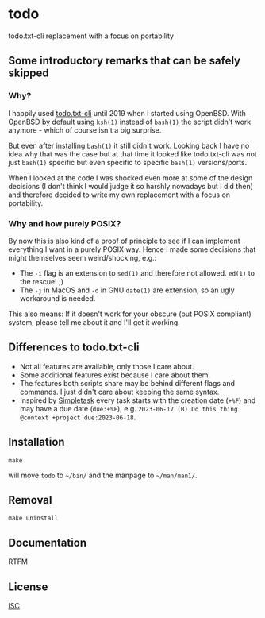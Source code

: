 # todo

todo.txt-cli replacement with a focus on portability

## Some introductory remarks that can be safely skipped

### Why?
I happily used [todo.txt-cli](https://github.com/todotxt/todo.txt-cli) until 2019 when I started using OpenBSD.
With OpenBSD by default using `ksh(1)` instead of `bash(1)` the script didn't work anymore - which of course isn't a big surprise.

But even after installing `bash(1)` it still didn't work. Looking back I have no idea why that was the case but at that time it looked like todo.txt-cli was not just `bash(1)` specific but even specific to specific `bash(1)` versions/ports.

When I looked at the code I was shocked even more at some of the design decisions (I don't think I would judge it so harshly nowadays but I did then) and therefore decided to write my own replacement with a focus on portability.

### Why and how purely POSIX?
By now this is also kind of a proof of principle to see if I can implement everything I want in a purely POSIX way.
Hence I made some decisions that might themselves seem weird/shocking, e.g.:
- The `-i` flag is an extension to `sed(1)` and therefore not allowed. `ed(1)` to the rescue! ;)
- The `-j` in MacOS and `-d` in GNU `date(1)` are extension, so an ugly workaround is needed.

This also means: If it doesn't work for your obscure (but POSIX compliant) system, please tell me about it and I'll get it working.

## Differences to todo.txt-cli
- Not all features are available, only those I care about.
- Some additional features exist because I care about them.
- The features both scripts share may be behind different flags and commands. I just didn't care about keeping the same syntax.
- Inspired by [Simpletask](https://github.com/mpcjanssen/simpletask-android) every task starts with the creation date (`+%F`) and may have a due date (`due:+%F`), e.g. `2023-06-17 (B) Do this thing @context +project due:2023-06-18`.

## Installation

```shell
make
```
will move `todo` to `~/bin/` and the manpage to `~/man/man1/`.

## Removal

```shell
make uninstall
```

## Documentation

RTFM

## License
[ISC](https://opensource.org/licenses/ISC)

